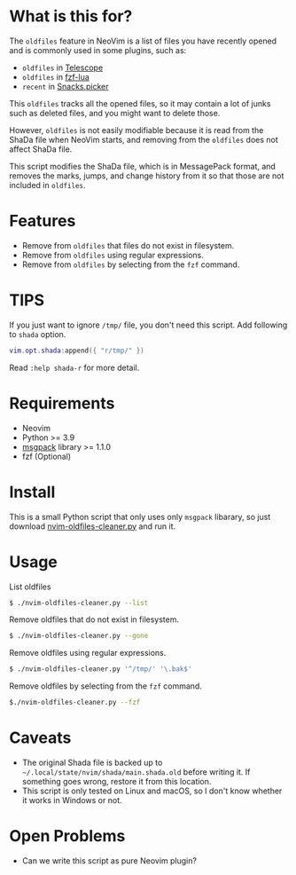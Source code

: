 # What is this for?

The `oldfiles` feature in NeoVim is a list of files you have recently opened and is commonly used in some plugins, such as:
- `oldfiles` in [Telescope](https://github.com/nvim-telescope/telescope.nvim)
- `oldfiles` in [fzf-lua](https://github.com/ibhagwan/fzf-lua)
- `recent` in [Snacks.picker](https://github.com/folke/snacks.nvim)

This `oldfiles` tracks all the opened files, so it may contain a lot of junks such as deleted files, and you might want to delete those.

However, `oldfiles` is not easily modifiable because it is read from the ShaDa file when NeoVim starts, and removing from the `oldfiles` does not affect ShaDa file.

This script modifies the ShaDa file, which is in MessagePack format, and removes the marks, jumps, and change history from it so that those are not included in `oldfiles`.

# Features

- Remove from `oldfiles` that files do not exist in filesystem.
- Remove from `oldfiles` using regular expressions.
- Remove from `oldfiles` by selecting from the `fzf` command.

# TIPS

If you just want to ignore `/tmp/` file, you don't need this script. Add following to `shada` option.

```lua
vim.opt.shada:append({ "r/tmp/" })
```

Read `:help shada-r` for more detail.


# Requirements

- Neovim
- Python >= 3.9
- [msgpack](https://pypi.org/project/msgpack/) library >= 1.1.0
- fzf (Optional)

# Install

This is a small Python script that only uses only `msgpack` libarary, so just download [nvim-oldfiles-cleaner.py](./nvim-oldfiles-cleaner.py) and run it.

# Usage

List oldfiles

```bash
$ ./nvim-oldfiles-cleaner.py --list
```

Remove oldfiles that do not exist in filesystem.
```bash
$ ./nvim-oldfiles-cleaner.py --gone
```

Remove oldfiles using regular expressions.
```bash
$ ./nvim-oldfiles-cleaner.py '^/tmp/' '\.bak$'
```

Remove oldfiles by selecting from the `fzf` command.
```bash
$./nvim-oldfiles-cleaner.py --fzf
```

# Caveats

- The original Shada file is backed up to `~/.local/state/nvim/shada/main.shada.old` before writing it. If something goes wrong, restore it from this location.
- This script is only tested on Linux and macOS, so I don't know whether it works in Windows or not.

# Open Problems

- Can we write this script as pure Neovim plugin?
